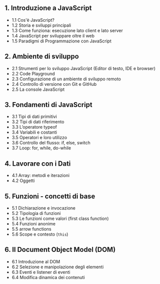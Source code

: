 ## 1. **Introduzione a JavaScript**
   - 1.1 Cos'è JavaScript?
   - 1.2 Storia e sviluppi principali
   - 1.3 Come funziona: esecuzione lato client e lato server
   - 1.4 JavaScript per sviluppare oltre il web
   - 1.5 Paradigmi di Programmazione con JavaScript

## 2. **Ambiente di sviluppo**
   - 2.1 Strumenti per lo sviluppo JavaScript (Editor di testo, IDE e browser)
   - 2.2 Code Playground
   - 2.3 Configurazione di un ambiente di sviluppo remoto
   - 2.4 Controllo di versione con Git e GitHub
   - 2.5 La console JavaScript

## 3. **Fondamenti di JavaScript**
   - 3.1 Tipi di dati primitivi
   - 3.2 Tipi di dati riferimento
   - 3.3 L’operatore typeof
   - 3.4 Variabili e costanti
   - 3.5 Operatori e loro utilizzo
   - 3.6 Controllo del flusso: if, else, switch
   - 3.7 Loop: for, while, do-while

## 4. **Lavorare con i Dati**
   - 4.1 Array: metodi e iterazioni
   - 4.2 Oggetti

## 5. **Funzioni - concetti di base**
   - 5.1 Dichiarazione e invocazione
   - 5.2 Tipologia di funzioni
   - 5.3 Le funzioni come valori (first class function)
   - 5.4 Funzioni anonime
   - 5.5 arrow functions
   - 5.6 Scope e contesto (`this`)

## 6. **Il Document Object Model (DOM)**
   - 6.1 Introduzione al DOM
   - 6.2 Selezione e manipolazione degli elementi
   - 6.3 Eventi e listener di eventi
   - 6.4 Modifica dinamica dei contenuti

